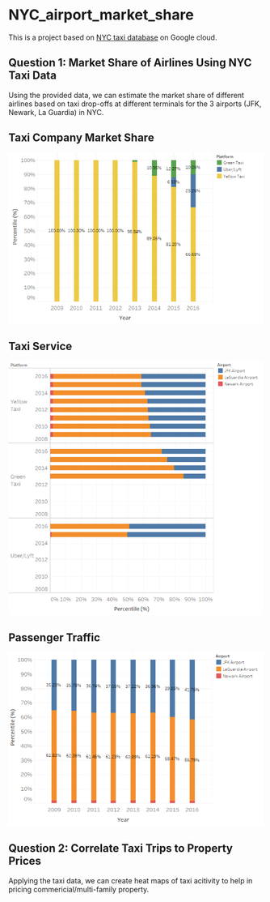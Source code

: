 # NYC_airport_market_share

This is a project based on [NYC taxi database](https://cloud.google.com/bigquery/public-data/nyc-tlc-trips) on Google cloud.

## Question 1: Market Share of Airlines Using NYC Taxi Data
Using the provided data, we can estimate the market share of different airlines based on taxi drop-offs at different terminals for the 3 airports (JFK, Newark, La Guardia) in NYC.

## Taxi Company Market Share
<img src= https://github.com/wangruinju/NYC_airport_market_share/blob/master/images/Tableau1.png width="700">

## Taxi Service
<img src= https://github.com/wangruinju/NYC_airport_market_share/blob/master/images/Tableau3.png width="700">

## Passenger Traffic
<img src = https://github.com/wangruinju/NYC_airport_market_share/blob/master/images/Tableau2.png width="700">


## Question 2: Correlate Taxi Trips to Property Prices
Applying the taxi data, we can create heat maps of taxi acitivity to help in pricing commericial/multi-family property.
